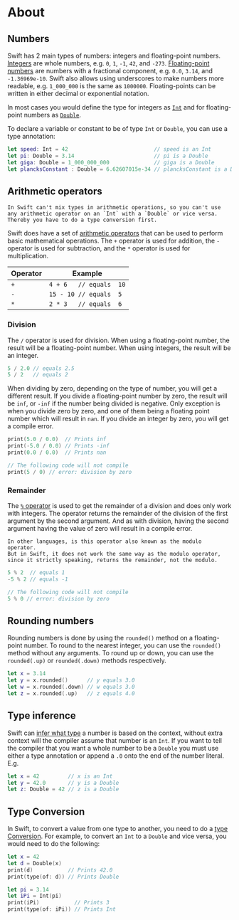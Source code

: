 # About

## Numbers

Swift has 2 main types of numbers: integers and floating-point numbers.
[Integers][integers] are whole numbers, e.g. `0`, `1`, `-1`, `42`, and `-273`.
[Floating-point numbers][floatingpoint] are numbers with a fractional component, e.g. `0.0`, `3.14`, and `-1.36969e-10`.
Swift also allows using underscores to make numbers more readable, e.g. `1_000_000` is the same as `1000000`.
Floating-points can be written in either decimal or exponential notation.

In most cases you would define the type for integers as [`Int`][int] and for floating-point numbers as [`Double`][double].

To declare a variable or constant to be of type `Int` or `Double`, you can use a type annotation:

```swift
let speed: Int = 42                           // speed is an Int
let pi: Double = 3.14                         // pi is a Double
let giga: Double = 1_000_000_000              // giga is a Double
let plancksConstant : Double = 6.62607015e-34 // plancksConstant is a Double
```

## Arithmetic operators

```exercism/caution
In Swift can't mix types in arithmetic operations, so you can't use any arithmetic operator on an `Int` with a `Double` or vice versa.
Thereby you have to do a type conversion first.
```

Swift does have a set of [arithmetic operators][arithmetic-operators] that can be used to perform basic mathematical operations.
The `+` operator is used for addition, the `-` operator is used for subtraction, and the `*` operator is used for multiplication.

| Operator | Example                 |
| -------- | ----------------------- |
| `+`      | `4 + 6   // equals  10` |
| `-`      | `15 - 10 // equals  5`  |
| `*`      | `2 * 3   // equals  6`  |

### Division

The `/` operator is used for division.
When using a floating-point number, the result will be a floating-point number.
When using integers, the result will be an integer.

```swift
5 / 2.0 // equals 2.5
5 / 2   // equals 2
```

When dividing by zero, depending on the type of number, you will get a different result.
If you divide a floating-point number by zero, the result will be `inf`, or `-inf` if the number being divided is negative.
Only exception is when you divide zero by zero, and one of them being a floating point number which will result in `nan`.
If you divide an integer by zero, you will get a compile error.

```swift
print(5.0 / 0.0)  // Prints inf
print(-5.0 / 0.0) // Prints -inf
print(0.0 / 0.0)  // Prints nan

// The following code will not compile
print(5 / 0) // error: division by zero
```

### Remainder

The [`%` operator][reminder-operator] is used to get the remainder of a division and does only work with integers.
The operator returns the remainder of the division of the first argument by the second argument.
And as with division, having the second argument having the value of zero will result in a compile error.

```exercism/note
In other languages, is this operator also known as the modulo operator.
But in Swift, it does not work the same way as the modulo operator, since it strictly speaking, returns the remainder, not the modulo.
```

```swift
5 % 2  // equals 1
-5 % 2 // equals -1

// The following code will not compile
5 % 0 // error: division by zero
```

## Rounding numbers

Rounding numbers is done by using the `rounded()` method on a floating-point number.
To round to the nearest integer, you can use the `rounded()` method without any arguments.
To round up or down, you can use the `rounded(.up)` or `rounded(.down)` methods respectively.

```swift
let x = 3.14
let y = x.rounded()      // y equals 3.0
let w = x.rounded(.down) // w equals 3.0
let z = x.rounded(.up)   // z equals 4.0
```

## Type inference

Swift can [infer what type][typeinference] a number is based on the context, without extra context will the compiler assume that number is an `Int`.
If you want to tell the compiler that you want a whole number to be a `Double` you must use either a type annotation or append a `.0` onto the end of the number literal. E.g.

```swift
let x = 42         // x is an Int
let y = 42.0       // y is a Double
let z: Double = 42 // z is a Double
```

## Type Conversion

In Swift, to convert a value from one type to another, you need to do a [type Conversion][type-conversion].
For example, to convert an `Int` to a `Double` and vice versa, you would need to do the following:

```swift
let x = 42
let d = Double(x)
print(d)           // Prints 42.0
print(type(of: d)) // Prints Double

let pi = 3.14
let iPi = Int(pi)
print(iPi)           // Prints 3
print(type(of: iPi)) // Prints Int
```

[integers]: https://docs.swift.org/swift-book/documentation/the-swift-programming-language/thebasics/#Integers
[floatingpoint]: https://docs.swift.org/swift-book/documentation/the-swift-programming-language/thebasics/#Floating-Point-Numbers
[int]: https://developer.apple.com/documentation/swift/int
[double]: https://developer.apple.com/documentation/swift/double
[arithmetic-operators]: https://docs.swift.org/swift-book/documentation/the-swift-programming-language/basicoperators/#Arithmetic-Operators
[reminder-operator]: https://docs.swift.org/swift-book/documentation/the-swift-programming-language/basicoperators/#Remainder-Operator
[typeinference]: https://docs.swift.org/swift-book/documentation/the-swift-programming-language/thebasics/#Type-Safety-and-Type-Inference
[type-conversion]: https://docs.swift.org/swift-book/documentation/the-swift-programming-language/thebasics/#Integer-and-Floating-Point-Conversion
